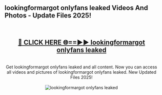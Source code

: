 <h2>lookingformargot onlyfans leaked Videos And Photos - Update Files 2025!</h2>
<br>
<div align="center">
<h2><a href="https://linkcuts.com/hfmhzwbr" rel="nofollow">🔴 CLICK HERE 🌐==►► lookingformargot onlyfans leaked</a></h2>
<br>
Get lookingformargot onlyfans leaked and all content. Now you can access all videos and pictures of lookingformargot onlyfans leaked. New Updated Files 2025!
<br>
<br>
<a href="https://linkcuts.com/hfmhzwbr" rel="nofollow" data-target="animated-image.originalLink"><img src="https://i.ibb.co.com/WyWwxjT/player-gif2.gif" alt="lookingformargot onlyfans leaked" style="max-width: 100%; display: inline-block;" data-target="animated-image.originalImage"></a>
</div>
<br>